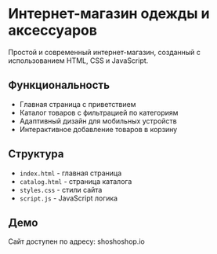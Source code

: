 # Интернет-магазин одежды и аксессуаров

Простой и современный интернет-магазин, созданный с использованием HTML, CSS и JavaScript.

## Функциональность

- Главная страница с приветствием
- Каталог товаров с фильтрацией по категориям
- Адаптивный дизайн для мобильных устройств
- Интерактивное добавление товаров в корзину

## Структура

- `index.html` - главная страница
- `catalog.html` - страница каталога
- `styles.css` - стили сайта
- `script.js` - JavaScript логика

## Демо

Сайт доступен по адресу: shoshoshop.io

